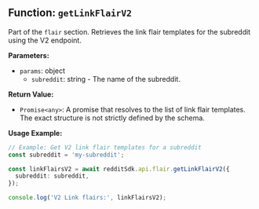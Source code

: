 ## Function: `getLinkFlairV2`

Part of the `flair` section. Retrieves the link flair templates for the subreddit using the V2 endpoint.

**Parameters:**

- `params`: object
  - `subreddit`: string - The name of the subreddit.

**Return Value:**

- `Promise<any>`: A promise that resolves to the list of link flair templates. The exact structure is not strictly defined by the schema.

**Usage Example:**

```typescript
// Example: Get V2 link flair templates for a subreddit
const subreddit = 'my-subreddit';

const linkFlairsV2 = await redditSdk.api.flair.getLinkFlairV2({
  subreddit: subreddit,
});

console.log('V2 Link flairs:', linkFlairsV2);
``` 